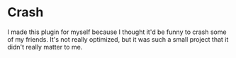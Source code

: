 # Crash

I made this plugin for myself because I thought it'd be funny to crash some of my friends. It's not really optimized, but it was such a small project that it didn't really matter to me.
